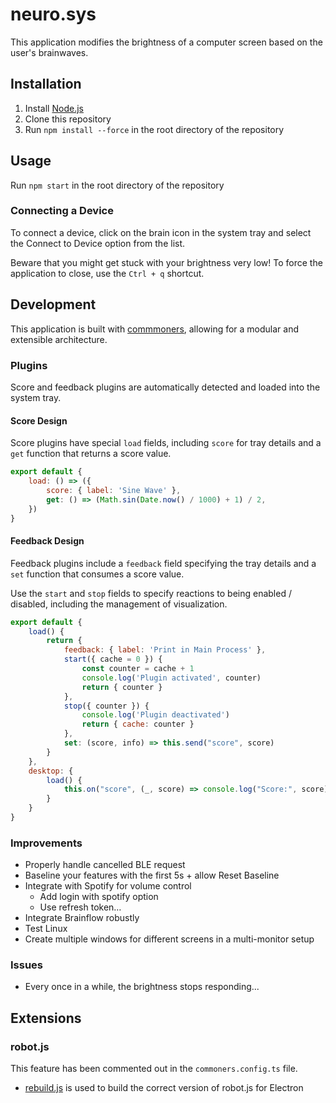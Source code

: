 # neuro.sys
This application modifies the brightness of a computer screen based on the user's brainwaves.

## Installation
1. Install [Node.js](https://nodejs.org/en/download/)
2. Clone this repository    
3. Run `npm install --force` in the root directory of the repository

## Usage
Run `npm start` in the root directory of the repository

### Connecting a Device
To connect a device, click on the brain icon in the system tray and select the Connect to Device option from the list.

Beware that you might get stuck with your brightness very low! To force the application to close, use the `Ctrl + q` shortcut.

## Development
This application is built with [commmoners](https://github.com/neuralinterfaces/commoners), allowing for a modular and extensible architecture.

### Plugins
Score and feedback plugins are automatically detected and loaded into the system tray.

#### Score Design
Score plugins have special `load` fields, including `score` for tray details and a `get` function that returns a score value.

```javascript
export default {
    load: () => ({
        score: { label: 'Sine Wave' },
        get: () => (Math.sin(Date.now() / 1000) + 1) / 2,
    })
}
```

#### Feedback Design
Feedback plugins include a `feedback` field specifying the tray details and a `set` function that consumes a score value.

Use the `start` and `stop` fields to specify reactions to being enabled / disabled, including the management of visualization.

```javascript
export default {
    load() {
        return {
            feedback: { label: 'Print in Main Process' },
            start({ cache = 0 }) {
                const counter = cache + 1
                console.log('Plugin activated', counter)
                return { counter }
            },
            stop({ counter }) {
                console.log('Plugin deactivated')
                return { cache: counter }
            },
            set: (score, info) => this.send("score", score) 
        }
    },
    desktop: {
        load() {
            this.on("score", (_, score) => console.log("Score:", score) )
        }
    }
}
```

### Improvements
- Properly handle cancelled BLE request
- Baseline your features with the first 5s + allow Reset Baseline
- Integrate with Spotify for volume control
    - Add login with spotify option 
    - Use refresh token…
- Integrate Brainflow robustly
- Test Linux
- Create multiple windows for different screens in a multi-monitor setup

### Issues
- Every once in a while, the brightness stops responding...

## Extensions
### robot.js
This feature has been commented out in the `commoners.config.ts` file.
- [rebuild.js](./rebuild.js) is used to build the correct version of robot.js for Electron